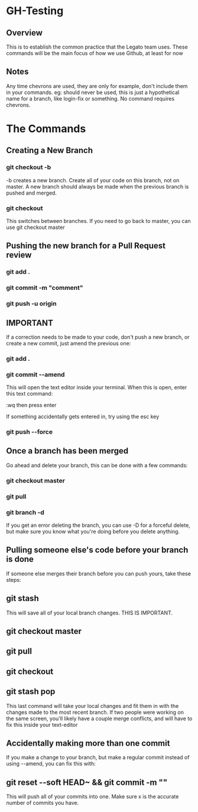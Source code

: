 # GH-Testing

## Overview

This is to establish the common practice that the Legato team uses. These commands will be the main focus of how we use Github, at least for now

## Notes

Any time chevrons are used, they are only for example, don't include them in your commands. eg: <branch-name> should never be used, this is just a hypothetical name for a branch, like login-fix or something. No command requires chevrons.

# The Commands

## Creating a New Branch

### git checkout -b <branch-name>

-b creates a new branch. Create all of your code on this branch, not on master. A new branch should always be made when the previous branch is pushed and merged.

### git checkout <branch-name>

This switches between branches. If you need to go back to master, you can use git checkout master

## Pushing the new branch for a Pull Request review

### git add .
### git commit -m "comment"
### git push -u origin <branch-name>

## IMPORTANT

If a correction needs to be made to your code, don't push a new branch, or create a new commit, just amend the previous one:

### git add .
### git commit --amend

This will open the text editor inside your terminal. When this is open, enter this text command:

:wq then press enter

If something accidentally gets entered in, try using the esc key

### git push --force


## Once a branch has been merged

Go ahead and delete your branch, this can be done with a few commands:


### git checkout master
### git pull
### git branch -d <The-branch-you-just-merged>

If you get an error deleting the branch, you can use -D for a forceful delete, but make sure you know what you're doing before you delete anything.


## Pulling someone else's code before your branch is done

If someone else merges their branch before you can push yours, take these steps:

## git stash

This will save all of your local branch changes. THIS IS IMPORTANT.

## git checkout master
## git pull
## git checkout <the-branch-you-just-came-from>
## git stash pop

This last command will take your local changes and fit them in with the changes made to the most recent branch.
If two people were working on the same screen, you'll likely have a couple merge conflicts, and will have to fix this inside your text-editor


## Accidentally making more than one commit

If you make a change to your branch, but make a regular commit instead of using --amend, you can fix this with:

## git reset --soft HEAD~<x> && git commit -m "<something>"

This will push all of your commits into one. Make sure x is the accurate number of commits you have.